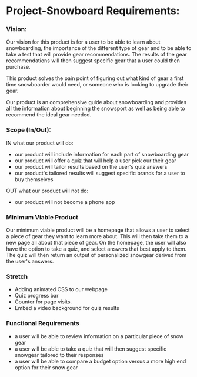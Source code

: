 # Project-Snowboard Requirements:

### Vision:
Our vision for this product is for a user to be able to learn about snowboarding, the importance of the different type of gear and to be able to take a test that will provide gear recommendations. The results of the gear recommendations will then suggest specific gear that a user could then purchase. 

This product solves the pain point of figuring out what kind of gear a first time snowboarder would need, or someone who is looking to upgrade their gear. 

Our product is an comprehensive guide about snowboarding and provides all the information about beginning the snowsport as well as being able to recommend the ideal gear needed. 

### Scope (In/Out):

IN what our product will do:
- our product will include information for each part of snowboarding gear
- our product will offer a quiz that will help a user pick our their gear 
- our product will tailor results based on the user's quiz answers
- our product's tailored results will suggest specific brands for a user to buy themselves

OUT what our product will not do:
- our product will not become a phone app 


### Minimum Viable Product
Our minimum viable product will be a homepage that allows a user to select a piece of gear they want to learn more about. This will then take them to a new page all about that piece of gear. On the homepage, the user will also have the option to take a quiz, and select answers that best apply to them. The quiz will then return an output of personalized snowgear derived from the user's answers. 

### Stretch 
- Adding animated CSS to our webpage
- Quiz progress bar 
- Counter for page visits. 
- Embed a video background for quiz results

### Functional Requirements 
- a user will be able to review information on a particular piece of snow gear
- a user will be able to take a quiz that will then suggest specific snowgear tailored to their responses 
- a user will be able to compare a budget option versus a more high end option for their snow gear
